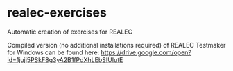 # realec-exercises
Automatic creation of exercises for REALEC

Compiled version (no additional installations required) of REALEC Testmaker for Windows can be found here: https://drive.google.com/open?id=1jujj5PSkF8g3yA2B1fPdXhLEbSIUIutE
